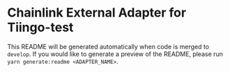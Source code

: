 # Chainlink External Adapter for Tiingo-test

This README will be generated automatically when code is merged to `develop`. If you would like to generate a preview of the README, please run `yarn generate:readme <ADAPTER_NAME>`.
